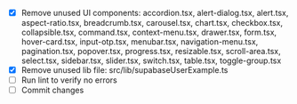 - [x] Remove unused UI components: accordion.tsx, alert-dialog.tsx, alert.tsx, aspect-ratio.tsx, breadcrumb.tsx, carousel.tsx, chart.tsx, checkbox.tsx, collapsible.tsx, command.tsx, context-menu.tsx, drawer.tsx, form.tsx, hover-card.tsx, input-otp.tsx, menubar.tsx, navigation-menu.tsx, pagination.tsx, popover.tsx, progress.tsx, resizable.tsx, scroll-area.tsx, select.tsx, sidebar.tsx, slider.tsx, switch.tsx, table.tsx, toggle-group.tsx
- [x] Remove unused lib file: src/lib/supabaseUserExample.ts
- [ ] Run lint to verify no errors
- [ ] Commit changes
